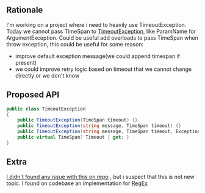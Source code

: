## Rationale
I'm working on a project where i need to heavily use TimeoutException.  
Today we cannot pass TimeSpan to [TimeoutException](https://source.dot.net/#System.Private.CoreLib/shared/System/TimeoutException.cs,43e40a96805cc4df), like ParamName for ArgumentException.
Could be useful add overloads to pass TimeSpan when throw exception, this could be useful for some reason:  

  * improve default exception message(we could append timespan if present)
  * we could improve retry logic based on timeout that we cannot change directly or we don't know

## Proposed API

```cs
public class TimeoutException
{
    public TimeoutException(TimeSpan timeout) {}
    public TimeoutException(string message, TimeSpan timeout) {}
    public TimeoutException(string message, TimeSpan timeout, Exception innerException) {}
    public virtual TimeSpan? Timeout { get; }
}
```
## Extra

[I didn't found any issue with this on repo](https://github.com/dotnet/corefx/issues?utf8=%E2%9C%93&q=TimeoutException+TimeSpan) , but i suspect that this is not new topic.
I found on codebase an implementation for [RegEx](https://source.dot.net/#System.Text.RegularExpressions/System/Text/RegularExpressions/RegexMatchTimeoutException.cs,74)